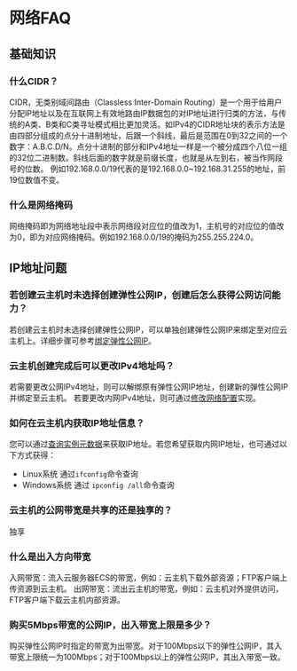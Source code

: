 # 网络FAQ

## 基础知识

### 什么CIDR？
CIDR，无类别域间路由（Classless Inter-Domain Routing）是一个用于给用户分配IP地址以及在互联网上有效地路由IP数据包的对IP地址进行归类的方法，与传统的A类、B类和C类寻址模式相比更加灵活。如IPv4的CIDR地址块的表示方法是由四部分组成的点分十进制地址，后跟一个斜线，最后是范围在0到32之间的一个数字：A.B.C.D/N。点分十进制的部分和IPv4地址一样是一个被分成四个八位一组的32位二进制数。斜线后面的数字就是前缀长度，也就是从左到右，被当作网段号的位数。
例如192.168.0.0/19代表的是192.168.0.0~192.168.31.255的地址，前19位数值不变。

### 什么是网络掩码
网络掩码即为网络地址段中表示网络段对应位的值改为1，主机号的对应位的值改为0，即为对应网络掩码。例如192.168.0.0/19的掩码为255.255.224.0。

## IP地址问题

### 若创建云主机时未选择创建弹性公网IP，创建后怎么获得公网访问能力？
若创建云主机时未选择创建弹性公网IP，可以单独创建弹性公网IP来绑定至对应云主机上。详细步骤可参考[绑定弹性公网IP](Associate-Elastic-IP.md)。

### 云主机创建完成后可以更改IPv4地址吗？
若需要更改公网IPv4地址，则可以解绑原有弹性公网IP地址，创建新的弹性公网IP并绑定至云主机。
若要更改内网IPv4地址，则可通过[修改网络配置](Modify-VPC-Attribute.md)实现。

### 如何在云主机内获取IP地址信息？
您可以通过[查询实例元数据](../instance/instance-metadata.md)来获取IP地址。若您希望获取内网IP地址，也可通过以下方式获得：
* Linux系统
  通过`ifconfig`命令查询
* Windows系统
  通过 `ipconfig /all`命令查询
  
### 云主机的公网带宽是共享的还是独享的？
独享

### 什么是出入方向带宽
入网带宽：流入云服务器ECS的带宽，例如：云主机下载外部资源；FTP客户端上传资源到云主机。
出网带宽：流出云主机的带宽，例如：云主机对外提供访问，FTP客户端下载云主机内部资源。

### 购买5Mbps带宽的公网IP，出入带宽上限是多少？
 购买弹性公网IP时指定的带宽为出带宽。对于100Mbps以下的弹性公网IP，其入带宽上限统一为100Mbps；对于100Mbps以上的弹性公网IP，其出入带宽一致。
